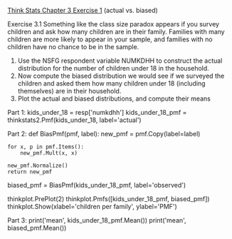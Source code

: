 [Think Stats Chapter 3 Exercise 1](http://greenteapress.com/thinkstats2/html/thinkstats2004.html#toc31) (actual vs. biased)

Exercise 3.1 Something like the class size paradox appears if you survey children and ask how many children are in their family. Families with many children are more likely to appear in your sample, and families with no children have no chance to be in the sample.
1) Use the NSFG respondent variable NUMKDHH to construct the actual distribution for the number of children under 18 in the household.
2) Now compute the biased distribution we would see if we surveyed the children and asked them how many children under 18 (including themselves) are in their household.
3) Plot the actual and biased distributions, and compute their means

Part 1: 
kids_under_18 = resp['numkdhh']
kids_under_18_pmf = thinkstats2.Pmf(kids_under_18, label='actual')

Part 2:
def BiasPmf(pmf, label):
    new_pmf = pmf.Copy(label=label)

    for x, p in pmf.Items():
        new_pmf.Mult(x, x)
    
    new_pmf.Normalize()
    return new_pmf

biased_pmf = BiasPmf(kids_under_18_pmf, label='observed')

thinkplot.PrePlot(2)
thinkplot.Pmfs([kids_under_18_pmf, biased_pmf])
thinkplot.Show(xlabel='children per family', ylabel='PMF')

Part 3:
print('mean', kids_under_18_pmf.Mean())
print('mean', biased_pmf.Mean())
